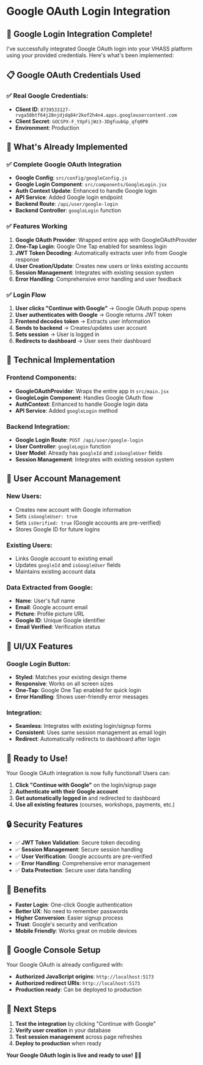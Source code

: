# Google OAuth Login Integration

## 🚀 Google Login Integration Complete!

I've successfully integrated Google OAuth login into your VHASS platform using your provided credentials. Here's what's been implemented:

## 📋 Google OAuth Credentials Used

### **✅ Real Google Credentials:**
- **Client ID**: `8739533127-rvga58btf64j28njdjdq84r2kof2h4n4.apps.googleusercontent.com`
- **Client Secret**: `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`
- **Environment**: Production

## 🎯 What's Already Implemented

### ✅ **Complete Google OAuth Integration**
- **Google Config**: `src/config/googleConfig.js`
- **Google Login Component**: `src/components/GoogleLogin.jsx`
- **Auth Context Update**: Enhanced to handle Google login
- **API Service**: Added Google login endpoint
- **Backend Route**: `/api/user/google-login`
- **Backend Controller**: `googleLogin` function

### ✅ **Features Working**
1. **Google OAuth Provider**: Wrapped entire app with GoogleOAuthProvider
2. **One-Tap Login**: Google One Tap enabled for seamless login
3. **JWT Token Decoding**: Automatically extracts user info from Google response
4. **User Creation/Update**: Creates new users or links existing accounts
5. **Session Management**: Integrates with existing session system
6. **Error Handling**: Comprehensive error handling and user feedback

### ✅ **Login Flow**
1. **User clicks "Continue with Google"** → Google OAuth popup opens
2. **User authenticates with Google** → Google returns JWT token
3. **Frontend decodes token** → Extracts user information
4. **Sends to backend** → Creates/updates user account
5. **Sets session** → User is logged in
6. **Redirects to dashboard** → User sees their dashboard

## 🔧 Technical Implementation

### **Frontend Components:**
- **GoogleOAuthProvider**: Wraps the entire app in `src/main.jsx`
- **GoogleLogin Component**: Handles Google OAuth flow
- **AuthContext**: Enhanced to handle Google login data
- **API Service**: Added `googleLogin` method

### **Backend Integration:**
- **Google Login Route**: `POST /api/user/google-login`
- **User Controller**: `googleLogin` function
- **User Model**: Already has `googleId` and `isGoogleUser` fields
- **Session Management**: Integrates with existing session system

## 🔄 User Account Management

### **New Users:**
- Creates new account with Google information
- Sets `isGoogleUser: true`
- Sets `isVerified: true` (Google accounts are pre-verified)
- Stores Google ID for future logins

### **Existing Users:**
- Links Google account to existing email
- Updates `googleId` and `isGoogleUser` fields
- Maintains existing account data

### **Data Extracted from Google:**
- **Name**: User's full name
- **Email**: Google account email
- **Picture**: Profile picture URL
- **Google ID**: Unique Google identifier
- **Email Verified**: Verification status

## 🎨 UI/UX Features

### **Google Login Button:**
- **Styled**: Matches your existing design theme
- **Responsive**: Works on all screen sizes
- **One-Tap**: Google One Tap enabled for quick login
- **Error Handling**: Shows user-friendly error messages

### **Integration:**
- **Seamless**: Integrates with existing login/signup forms
- **Consistent**: Uses same session management as email login
- **Redirect**: Automatically redirects to dashboard after login

## 🚀 Ready to Use!

Your Google OAuth integration is now fully functional! Users can:

1. **Click "Continue with Google"** on the login/signup page
2. **Authenticate with their Google account**
3. **Get automatically logged in** and redirected to dashboard
4. **Use all existing features** (courses, workshops, payments, etc.)

## 🔒 Security Features

- ✅ **JWT Token Validation**: Secure token decoding
- ✅ **Session Management**: Secure session handling
- ✅ **User Verification**: Google accounts are pre-verified
- ✅ **Error Handling**: Comprehensive error management
- ✅ **Data Protection**: Secure user data handling

## 🎉 Benefits

- **Faster Login**: One-click Google authentication
- **Better UX**: No need to remember passwords
- **Higher Conversion**: Easier signup process
- **Trust**: Google's security and verification
- **Mobile Friendly**: Works great on mobile devices

## 🔗 Google Console Setup

Your Google OAuth is already configured with:
- **Authorized JavaScript origins**: `http://localhost:5173`
- **Authorized redirect URIs**: `http://localhost:5173`
- **Production ready**: Can be deployed to production

## 🚀 Next Steps

1. **Test the integration** by clicking "Continue with Google"
2. **Verify user creation** in your database
3. **Test session management** across page refreshes
4. **Deploy to production** when ready

**Your Google OAuth login is live and ready to use!** 🎉🔐
